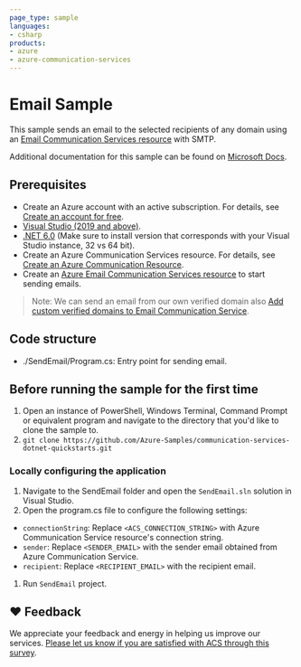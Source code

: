 ```yaml
---
page_type: sample
languages:
- csharp
products:
- azure
- azure-communication-services
---
```


# Email Sample

This sample sends an email to the selected recipients of any domain using an [Email Communication Services resource](https://docs.microsoft.com/azure/communication-services/quickstarts/email/create-email-communication-resource) with SMTP.

Additional documentation for this sample can be found on [Microsoft Docs](https://learn.microsoft.com/en-us/azure/communication-services/quickstarts/email/send-email-smtp/send-email-smtp?pivots=smtp-method-smtpclient).

## Prerequisites

- Create an Azure account with an active subscription. For details, see [Create an account for free](https://azure.microsoft.com/free/).
- [Visual Studio (2019 and above)](https://visualstudio.microsoft.com/vs/).
- [.NET 6.0](https://dotnet.microsoft.com/download/dotnet/6.0) (Make sure to install version that corresponds with your Visual Studio instance, 32 vs 64 bit).
- Create an Azure Communication Services resource. For details, see [Create an Azure Communication Resource](https://docs.microsoft.com/azure/communication-services/quickstarts/create-communication-resource).
- Create an [Azure Email Communication Services resource](https://docs.microsoft.com/azure/communication-services/quickstarts/email/create-email-communication-resource) to start sending emails.

> Note: We can send an email from our own verified domain also [Add custom verified domains to Email Communication Service](https://docs.microsoft.com/azure/communication-services/quickstarts/email/add-custom-verified-domains).

## Code structure

- ./SendEmail/Program.cs: Entry point for sending email.

## Before running the sample for the first time

1. Open an instance of PowerShell, Windows Terminal, Command Prompt or equivalent program and navigate to the directory that you'd like to clone the sample to.
2. `git clone https://github.com/Azure-Samples/communication-services-dotnet-quickstarts.git`

### Locally configuring the application

1. Navigate to the SendEmail folder and open the `SendEmail.sln` solution in Visual Studio.
2. Open the program.cs file to configure the following settings:

- `connectionString`: Replace `<ACS_CONNECTION_STRING>` with Azure Communication Service resource's connection string.
- `sender`: Replace `<SENDER_EMAIL>` with the sender email obtained from Azure Communication Service.
- `recipient`: Replace `<RECIPIENT_EMAIL>` with the recipient email.

1. Run `SendEmail` project.

## ❤️ Feedback

We appreciate your feedback and energy in helping us improve our services. [Please let us know if you are satisfied with ACS through this survey](https://microsoft.qualtrics.com/jfe/form/SV_5dtYL81xwHnUVue).